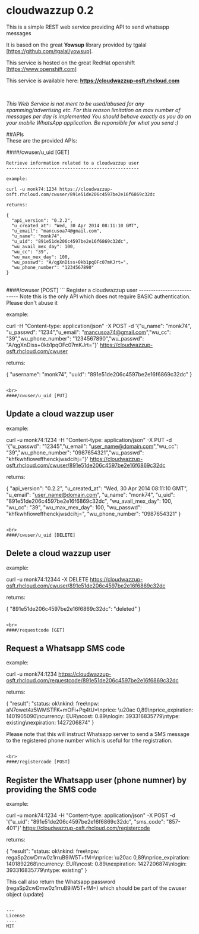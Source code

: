 cloudwazzup 0.2
===============

This is a simple REST web service providing API to send whatsapp messages

It is based on the great **Yowsup** library provided by tgalal [https://github.com/tgalal/yowsup].

This service is hosted on the great RedHat openshift [https://www.openshift.com]

This service is available here: **https://cloudwazzup-osft.rhcloud.com**

<br>

*This Web Service is not ment to be used/abused for any spamming/advertising etc. 
For this reason limitation on max number of messages per day is implemented
You should behave exactly as you do on your mobile WhatsApp application. 
Be reponsible for what you send :)*

##APIs
<br>
These are the provided APIs:

####/cwuser/u_uid [GET]
```
Retrieve information related to a cloudwazzup user
--------------------------------------------------

example:

curl -u monk74:1234 https://cloudwazzup-osft.rhcloud.com/cwuser/891e51de206c4597be2e16f6869c32dc

returns:

{
  "api_version": "0.2.2",
  "u_created_at": "Wed, 30 Apr 2014 08:11:10 GMT",
  "u_email": "mancusoa74@gmail.com",
  "u_name": "monk74",
  "u_uid": "891e51de206c4597be2e16f6869c32dc",
  "wu_avail_mex_day": 100,
  "wu_cc": "39",
  "wu_max_mex_day": 100,
  "wu_passwd": "A/qgXnDiss+0kb1pqOFc07mKJrt=",
  "wu_phone_number": "1234567890"
}
```

<br>
####/cwuser [POST]
```
Register a cloudwazzup user
---------------------------
Note this is the only API which does not require BASIC authentication. Please don't abuse it

example:

curl -H "Content-type: application/json" -X POST  -d '{"u_name": "monk74", "u_passwd": "1234","u_email": "mancusoa74@gmail.com","wu_cc": "39","wu_phone_number": "1234567890","wu_passwd": "A/qgXnDiss+0kb1pqOFc07mKJrt="}'  https://cloudwazzup-osft.rhcloud.com/cwuser

returns:

{
  "username": "monk74",
  "uuid": "891e51de206c4597be2e16f6869c32dc"
}
```

<br>
####/cwuser/u_uid [PUT]
```
Update a cloud wazzup user
---------------------------

example:

curl -u monk74:1234 -H "Content-type: application/json" -X PUT -d '{"u_passwd": "12345","u_email": "user_name@domain.com","wu_cc": "39","wu_phone_number": "0987654321","wu_passwd": "khfkwhfioweffhenckjwsdcihj="}'  https://cloudwazzup-osft.rhcloud.com/cwuser/891e51de206c4597be2e16f6869c32dc

returns:

{
  "api_version": "0.2.2",
  "u_created_at": "Wed, 30 Apr 2014 08:11:10 GMT",
  "u_email": "user_name@domain.com",
  "u_name": "monk74",
  "u_uid": "891e51de206c4597be2e16f6869c32dc",
  "wu_avail_mex_day": 100,
  "wu_cc": "39",
  "wu_max_mex_day": 100,
  "wu_passwd": "khfkwhfioweffhenckjwsdcihj=",
  "wu_phone_number": "0987654321"
}
```

<br>
####/cwuser/u_uid [DELETE]
```
Delete a cloud wazzup user
---------------------------

example:

curl -u monk74:12344 -X DELETE https://cloudwazzup-osft.rhcloud.com/cwuser/891e51de206c4597be2e16f6869c32dc

returns:

{
  "891e51de206c4597be2e16f6869c32dc": "deleted"
}
```

<br>
####/requestcode [GET]
```
Request a Whatsapp SMS code
---------------------------

example:

curl  -u monk74:1234 https://cloudwazzup-osft.rhcloud.com/requestcode/891e51de206c4597be2e16f6869c32dc

returns:

{
  "result": "status: ok\nkind: free\npw: aN7owet4z5WMSTFK+mOFi+Pq4tU=\nprice: \u20ac 0,89\nprice_expiration: 1401905090\ncurrency: EUR\ncost: 0.89\nlogin: 393316835779\ntype: existing\nexpiration: 1427206874"
}

Please note that this will instruct Whatsapp server to send a SMS message to the registered phone number which is useful for trhe registration.
```

<br>
####/registercode [POST]
```
Register the Whatsapp user (phone numner) by providing the SMS code
-------------------------------------------------------------------

example:

curl  -u monk74:1234 -H "Content-type: application/json" -X POST  -d '{"u_uid": "891e51de206c4597be2e16f6869c32dc", "sms_code": "857-401"}' https://cloudwazzup-osft.rhcloud.com/registercode

returns:

{
  "result": "status: ok\nkind: free\npw: regaSp2cwDmw0z1rruB9iW5T+fM=\nprice: \u20ac 0,89\nprice_expiration: 1401892268\ncurrency: EUR\ncost: 0.89\nexpiration: 1427206874\nlogin: 393316835779\ntype: existing"
}

This call also return the Whatsapp password (regaSp2cwDmw0z1rruB9iW5T+fM=) which should be part of the cwuser object (update)
```

---
License
----
MIT
